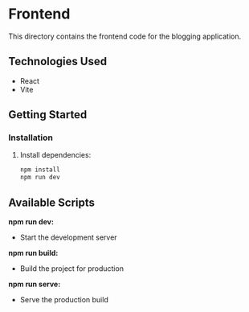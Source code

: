 
# Frontend

This directory contains the frontend code for the blogging application.

## Technologies Used

- React
- Vite
## Getting Started

### Installation

1. Install dependencies:
   ```markdown
   npm install
   npm run dev
   ```
   
## Available Scripts
   
   **npm run dev:** 
   - Start the development server
   
   **npm run build:** 
   - Build the project for production
   
   **npm run serve:** 
   - Serve the production build
